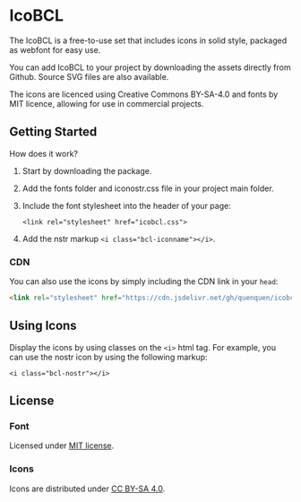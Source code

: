 # IcoBCL

The IcoBCL is a free-to-use set that includes icons in solid style, packaged as webfont for easy use.

You can add IcoBCL to your project by downloading the assets directly from Github. Source SVG files are also available.

The icons are licenced using Creative Commons BY-SA-4.0 and fonts by MIT licence, allowing for use in commercial projects.

## Getting Started

How does it work? 

1. Start by downloading the package.
2. Add the fonts folder and iconostr.css file in your project main folder.
3. Include the font stylesheet into the header of your page:

    ```<link rel="stylesheet" href="icobcl.css">```

4. Add the nstr markup ```<i class="bcl-iconname"></i>```.


### CDN 
You can also use the icons by simply including the CDN link in your ```head```:

```html 
<link rel="stylesheet" href="https://cdn.jsdelivr.net/gh/quenquen/icobcl@main/icobcl.css"> 
```

## Using Icons

Display the icons by using classes on the ```<i>``` html tag. For example, you can use the nostr icon by using the following markup:

```<i class="bcl-nostr"></i>```

## License


### Font

Licensed under [MIT license](http://opensource.org/licenses/mit-license.html).

### Icons

Icons are distributed under [CC BY-SA 4.0](https://creativecommons.org/licenses/by-sa/4.0/).

